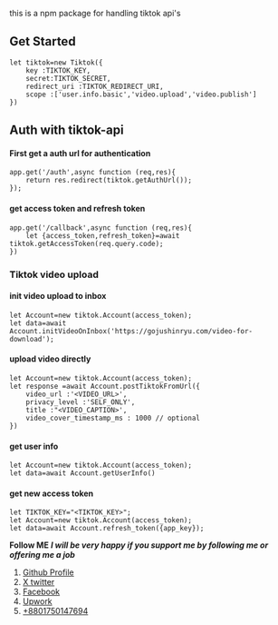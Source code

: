 this is a npm package for handling tiktok api's

## Get Started 

```
let tiktok=new Tiktok({
    key :TIKTOK_KEY,
    secret:TIKTOK_SECRET,
    redirect_uri :TIKTOK_REDIRECT_URI,
    scope :['user.info.basic','video.upload','video.publish']
})

```

## Auth with tiktok-api

#### First get a auth url for authentication
```
app.get('/auth',async function (req,res){
    return res.redirect(tiktok.getAuthUrl());
});

```


#### get access token and refresh token

```
app.get('/callback',async function (req,res){
    let {access_token,refresh_token}=await tiktok.getAccessToken(req.query.code);
})
```

### Tiktok video upload 


#### init video upload to inbox
```
let Account=new tiktok.Account(access_token);
let data=await Account.initVideoOnInbox('https://gojushinryu.com/video-for-download');
```

#### upload video directly

```
let Account=new tiktok.Account(access_token);
let response =await Account.postTiktokFromUrl({
    video_url :'<VIDEO_URL>',
    privacy_level :'SELF_ONLY',
    title :"<VIDEO_CAPTION>',
    video_cover_timestamp_ms : 1000 // optional
})

```


#### get user info

```
let Account=new tiktok.Account(access_token);
let data=await Account.getUserInfo()

```


#### get new access token

```
let TIKTOK_KEY="<TIKTOK_KEY>";
let Account=new tiktok.Account(access_token);
let data=await Account.refresh_token({app_key});
```

<strong>Follow ME</strong>
***I will be very happy if you support me by following me or offering me a job***
<ol>
<li><a href="https://github.com/Mubtasimf443">Github Profile</a></li>
<li><a href="https://x.com/MubtasimFu11492">X twitter</a></li>
<li><a href="https://web.facebook.com/muhammadmubtasimf">Facebook</a></li>
<li><a href="https://www.upwork.com/freelancers/~01d88c06387ca7603a">Upwork</a></li>
<li><a href="tel:+8801750147694">+8801750147694</a></li>
</ol>

